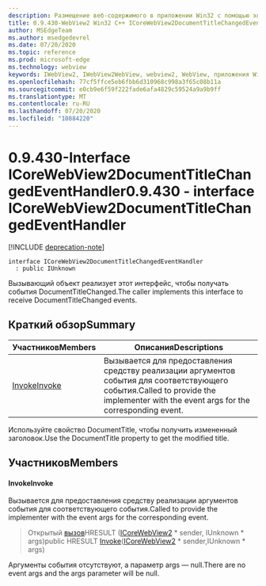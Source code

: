 ```yaml
---
description: Размещение веб-содержимого в приложении Win32 с помощью элемента управления Microsoft Edge WebView2
title: 0.9.430-WebView2 Win32 C++ ICoreWebView2DocumentTitleChangedEventHandler
author: MSEdgeTeam
ms.author: msedgedevrel
ms.date: 07/20/2020
ms.topic: reference
ms.prod: microsoft-edge
ms.technology: webview
keywords: IWebView2, IWebView2WebView, webview2, WebView, приложения Win32, Win32, EDGE, ICoreWebView2, ICoreWebView2Host, элемент управления "веб-браузер", HTML Edge
ms.openlocfilehash: 77cf5ffce5eb6fbb6d310968c998a3f65c08b11a
ms.sourcegitcommit: e0cb9e6f59f222fade6afa4829c59524a9a9b9ff
ms.translationtype: MT
ms.contentlocale: ru-RU
ms.lasthandoff: 07/20/2020
ms.locfileid: "10884220"
---
```

# <span data-ttu-id="9bacd-104">0.9.430-Interface ICoreWebView2DocumentTitleChangedEventHandler</span><span class="sxs-lookup"><span data-stu-id="9bacd-104">0.9.430 - interface ICoreWebView2DocumentTitleChangedEventHandler</span></span> 

[!INCLUDE [deprecation-note](../../includes/deprecation-note.md)]

```
interface ICoreWebView2DocumentTitleChangedEventHandler
  : public IUnknown
```

<span data-ttu-id="9bacd-105">Вызывающий объект реализует этот интерфейс, чтобы получать события DocumentTitleChanged.</span><span class="sxs-lookup"><span data-stu-id="9bacd-105">The caller implements this interface to receive DocumentTitleChanged events.</span></span>

## <span data-ttu-id="9bacd-106">Краткий обзор</span><span class="sxs-lookup"><span data-stu-id="9bacd-106">Summary</span></span>

 <span data-ttu-id="9bacd-107">Участников</span><span class="sxs-lookup"><span data-stu-id="9bacd-107">Members</span></span>                        | <span data-ttu-id="9bacd-108">Описания</span><span class="sxs-lookup"><span data-stu-id="9bacd-108">Descriptions</span></span>
--------------------------------|---------------------------------------------
[<span data-ttu-id="9bacd-109">Invoke</span><span class="sxs-lookup"><span data-stu-id="9bacd-109">Invoke</span></span>](#invoke) | <span data-ttu-id="9bacd-110">Вызывается для предоставления средству реализации аргументов события для соответствующего события.</span><span class="sxs-lookup"><span data-stu-id="9bacd-110">Called to provide the implementer with the event args for the corresponding event.</span></span>

<span data-ttu-id="9bacd-111">Используйте свойство DocumentTitle, чтобы получить измененный заголовок.</span><span class="sxs-lookup"><span data-stu-id="9bacd-111">Use the DocumentTitle property to get the modified title.</span></span>

## <span data-ttu-id="9bacd-112">Участников</span><span class="sxs-lookup"><span data-stu-id="9bacd-112">Members</span></span>

#### <span data-ttu-id="9bacd-113">Invoke</span><span class="sxs-lookup"><span data-stu-id="9bacd-113">Invoke</span></span> 

<span data-ttu-id="9bacd-114">Вызывается для предоставления средству реализации аргументов события для соответствующего события.</span><span class="sxs-lookup"><span data-stu-id="9bacd-114">Called to provide the implementer with the event args for the corresponding event.</span></span>

> <span data-ttu-id="9bacd-115">Открытый [вызов](#invoke)HRESULT ([ICoreWebView2](ICoreWebView2.md) \* sender, IUnknown \* args)</span><span class="sxs-lookup"><span data-stu-id="9bacd-115">public HRESULT [Invoke](#invoke)([ICoreWebView2](ICoreWebView2.md) \* sender,IUnknown \* args)</span></span>

<span data-ttu-id="9bacd-116">Аргументы события отсутствуют, а параметр args — null.</span><span class="sxs-lookup"><span data-stu-id="9bacd-116">There are no event args and the args parameter will be null.</span></span>


